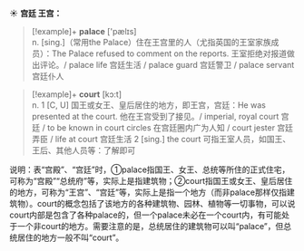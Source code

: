 ☀ <span class="category">**宫廷 王宫：**</span>
>[!example]+ <span class="vocabulary">**palace**</span> ['pælɪs]  
> <span class="definition">n. [sing.]（常用the Palace）住在王宫里的人（尤指英国的王室家族成员）：</span>The Palace refused to comment on the reports. 王室拒绝对报道做出评论。/ palace life 宫廷生活 / palace guard 宫廷警卫 / palace servant 宫廷仆人

>[!example]+ <span class="vocabulary">**court**</span> [kɔ:t]  
> <span class="definition">n. 1 [C, U] 国王或女王、皇后居住的地方，即王宫，宫廷：</span>He was presented at the court. 他在王宫受到了接见。/ imperial, royal court 宫廷 / to be known in court circles 在宫廷圈内广为人知 / court jester 宫廷弄臣 / life at court 宫廷生活 <span class="definition">2 [sing.] the court 可指王室人员，如国王、王后、其他人员等：</span>了解即可

说明：表“宫殿”、“宫廷”时，①palace指国王、女王、总统等所住的正式住宅，可称为“宫殿”“总统府”等，实际上是指建筑物；②court指国王或女王、皇后居住的地方，可称为“王宫”、“宫廷”等，实际上是指一个地方（而非palace那样仅指建筑物）。court的概念包括了该地方的各种建筑物、园林、植物等一切事物，可以说court内部是包含了各种palace的，但一个palace未必在一个court内，有可能处于一个非court的地方。需要注意的是，总统居住的建筑物可以叫“palace”，但总统居住的地方一般不叫“court”。
